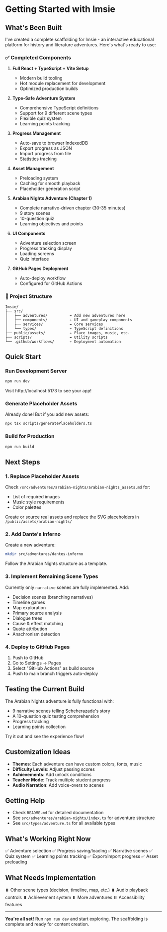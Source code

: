 # Getting Started with Imsie

## What's Been Built

I've created a complete scaffolding for Imsie - an interactive educational platform for history and literature adventures. Here's what's ready to use:

### ✅ Completed Components

1. **Full React + TypeScript + Vite Setup**
   - Modern build tooling
   - Hot module replacement for development
   - Optimized production builds

2. **Type-Safe Adventure System**
   - Comprehensive TypeScript definitions
   - Support for 9 different scene types
   - Flexible quiz system
   - Learning points tracking

3. **Progress Management**
   - Auto-save to browser IndexedDB
   - Export progress as JSON
   - Import progress from file
   - Statistics tracking

4. **Asset Management**
   - Preloading system
   - Caching for smooth playback
   - Placeholder generation script

5. **Arabian Nights Adventure (Chapter 1)**
   - Complete narrative-driven chapter (30-35 minutes)
   - 9 story scenes
   - 10-question quiz
   - Learning objectives and points

6. **UI Components**
   - Adventure selection screen
   - Progress tracking display
   - Loading screens
   - Quiz interface

7. **GitHub Pages Deployment**
   - Auto-deploy workflow
   - Configured for GitHub Actions

### 📁 Project Structure

```
Imsie/
├── src/
│   ├── adventures/          ← Add new adventures here
│   ├── components/          ← UI and gameplay components
│   ├── services/            ← Core services
│   └── types/               ← TypeScript definitions
├── public/assets/           ← Place images, music, etc.
├── scripts/                 ← Utility scripts
└── .github/workflows/       ← Deployment automation
```

## Quick Start

### Run Development Server
```bash
npm run dev
```
Visit http://localhost:5173 to see your app!

### Generate Placeholder Assets
Already done! But if you add new assets:
```bash
npx tsx scripts/generatePlaceholders.ts
```

### Build for Production
```bash
npm run build
```

## Next Steps

### 1. Replace Placeholder Assets

Check `/src/adventures/arabian-nights/arabian-nights_assets.md` for:
- List of required images
- Music style requirements
- Color palettes

Create or source real assets and replace the SVG placeholders in `/public/assets/arabian-nights/`

### 2. Add Dante's Inferno

Create a new adventure:
```bash
mkdir src/adventures/dantes-inferno
```

Follow the Arabian Nights structure as a template.

### 3. Implement Remaining Scene Types

Currently only `narrative` scenes are fully implemented. Add:
- Decision scenes (branching narratives)
- Timeline games
- Map exploration
- Primary source analysis
- Dialogue trees
- Cause & effect matching
- Quote attribution
- Anachronism detection

### 4. Deploy to GitHub Pages

1. Push to GitHub
2. Go to Settings → Pages
3. Select "GitHub Actions" as build source
4. Push to main branch triggers auto-deploy

## Testing the Current Build

The Arabian Nights adventure is fully functional with:
- 9 narrative scenes telling Scheherazade's story
- A 10-question quiz testing comprehension
- Progress tracking
- Learning points collection

Try it out and see the experience flow!

## Customization Ideas

- **Themes**: Each adventure can have custom colors, fonts, music
- **Difficulty Levels**: Adjust passing scores
- **Achievements**: Add unlock conditions
- **Teacher Mode**: Track multiple student progress
- **Audio Narration**: Add voice-overs to scenes

## Getting Help

- Check `README.md` for detailed documentation
- See `src/adventures/arabian-nights/index.ts` for adventure structure
- See `src/types/adventure.ts` for all available types

## What's Working Right Now

✅ Adventure selection
✅ Progress saving/loading
✅ Narrative scenes
✅ Quiz system
✅ Learning points tracking
✅ Export/import progress
✅ Asset preloading

## What Needs Implementation

⏸️ Other scene types (decision, timeline, map, etc.)
⏸️ Audio playback controls
⏸️ Achievement system
⏸️ More adventures
⏸️ Accessibility features

---

**You're all set!** Run `npm run dev` and start exploring. The scaffolding is complete and ready for content creation.

